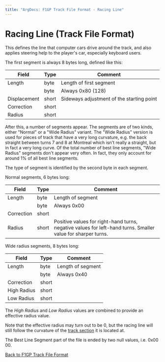 ```yaml
---
title: "ArgDocs: F1GP Track File Format - Racing Line"
---
```


# Racing Line (Track File Format)

This defines the line that computer cars drive around the track, and also applies
steering help to the player's car, especially keyboard users.

The first segment is always 8 bytes long, defined like this:

<table class="table table-bordered table-striped table--small">
    <thead>
        <tr>
            <th>Field</th>
            <th>Type</th>
            <th>Comment</th>
        </tr>
    </thead>
    <tbody>
        <tr>
            <td>Length</td>
            <td>byte</td>
            <td>Length of first segment</td>
        </tr>
        <tr>
            <td></td>
            <td>byte</td>
            <td>Always 0x80 (128)</td>
        </tr>
        <tr>
            <td>Displacement</td>
            <td>short</td>
            <td>Sideways adjustment of the starting point</td>
        </tr>
        <tr>
            <td>Correction</td>
            <td>short</td>
            <td></td>
        </tr>
        <tr>
            <td>Radius</td>
            <td>short</td>
            <td></td>
        </tr>
    </tbody>
</table>

After this, a number of segments appear. The segments are of two kinds, either
"Normal" or a "Wide Radius" variant.
The "Wide Radius" version is used for pieces of track that have a very long
curvature, e.g. the back straight between turns 7 and 8 at Montreal which isn't really a straight, but
in fact a very long curve. Of the total number of best line segments,
"Wide Radius" segments don't appear very often. In fact, they only account for around 1% of all best line segments.

The type of segment is identified by the second byte in each segment.

Normal segments, 6 bytes long:

<table class="table table-bordered table-striped table--small">
    <thead>
        <tr>
            <th>Field</th>
            <th>Type</th>
            <th>Comment</th>
        </tr>
    </thead>
    <tbody>
        <tr>
            <td>Length</td>
            <td>byte</td>
            <td>Length of segment</td>
        </tr>
        <tr>
            <td></td>
            <td>byte</td>
            <td>Always 0x00</td>
        </tr>
        <tr>
            <td>Correction</td>
            <td>short</td>
            <td></td>
        </tr>
        <tr>
            <td>Radius</td>
            <td>short</td>
            <td>Positive values for right-hand turns, negative values for left-hand turns. Smaller value for sharper turns.</td>
        </tr>
    </tbody>
</table>

Wide radius segments, 8 bytes long:

<table class="table table-bordered table-striped table--small">
    <thead>
        <tr>
            <th>Field</th>
            <th>Type</th>
            <th>Comment</th>
        </tr>
    </thead>
    <tbody>
        <tr>
            <td>Length</td>
            <td>byte</td>
            <td>Length of segment</td>
        </tr>
        <tr>
            <td></td>
            <td>byte</td>
            <td>Always 0x40</td>
        </tr>
        <tr>
            <td>Correction</td>
            <td>short</td>
            <td></td>
        </tr>
        <tr>
            <td>High Radius</td>
            <td>short</td>
            <td></td>
        </tr>
        <tr>
            <td>Low Radius</td>
            <td>short</td>
            <td></td>
        </tr>
    </tbody>
</table>

The _High Radius_ and _Low Radius_ values are combined to provide an effective radius value.

<!-- TODO: high/low radius calculation -->

Note that the effective radius may turn out to be 0, but the racing line will still follow the
curvature of the [track section](/argdocs/file-format/track/track-sections/) it is located at.

The Best Line Segment part of the file is ended by two null values, i.e. 0x00 00.


[Back to F1GP Track File Format](/argdocs/file-formats/track/)
